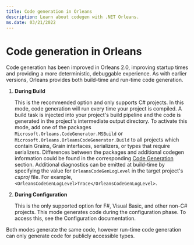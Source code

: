 ```yaml
---
title: Code generation in Orleans
description: Learn about codegen with .NET Orleans.
ms.date: 03/21/2022
---
```


# Code generation in Orleans

Code generation has been improved in Orleans 2.0, improving startup times and providing a more deterministic, debuggable experience. As with earlier versions, Orleans provides both build-time and run-time code generation.

1. **During Build**

    This is the recommended option and only supports C# projects. In this mode, code generation will run every time your project is compiled. A build task is injected into your project's build pipeline and the code is generated in the project's intermediate output directory. To activate this mode, add one of the packages `Microsoft.Orleans.CodeGenerator.MSBuild` or `Microsoft.Orleans.OrleansCodeGenerator.Build` to all projects which contain Grains, Grain interfaces, serializers, or types that require serializers. Differences between the packages and additional codegen information could be found in the corresponding [Code Generation](../grains/code-generation.md) section. Additional diagnostics can be emitted at build-time by specifying the value for `OrleansCodeGenLogLevel` in the target project's *csproj* file. For example, `<OrleansCodeGenLogLevel>Trace</OrleansCodeGenLogLevel>`.

1. **During Configuration**

    This is the only supported option for F#, Visual Basic, and other non-C# projects. This mode generates code during the configuration phase. To access this, see the Configuration documentation.

Both modes generate the same code, however run-time code generation can only generate code for publicly accessible types.
